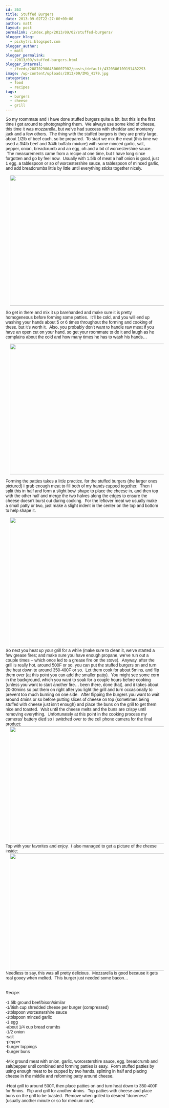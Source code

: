 ```yaml
---
id: 363
title: Stuffed Burgers
date: 2013-09-02T22:27:00+00:00
author: matt
layout: post
permalink: /index.php/2013/09/02/stuffed-burgers/
blogger_blog:
  - pickytri.blogspot.com
blogger_author:
  - matt
blogger_permalink:
  - /2013/09/stuffed-burgers.html
blogger_internal:
  - /feeds/2087029004506007902/posts/default/4320306109191482293
image: /wp-content/uploads/2013/09/IMG_4179.jpg
categories:
  - food
  - recipes
tags:
  - burgers
  - cheese
  - grill
---
```

<span style="font-family: Arial, Helvetica, sans-serif;">So my roommate and I have done stuffed burgers quite a bit, but this is the first time I got around to photographing them. &nbsp;We always use some kind of cheese, this time it was mozzarella, but we&#8217;ve had success with cheddar and monterey jack and a few others. &nbsp;The thing with the stuffed burgers is they are pretty large, about 1/2lb of beef each, so be prepared. &nbsp;To start we mix the meat (this time we used a 3/4lb beef and 3/4lb buffalo mixture) with some minced garlic, salt, pepper, onion, breadcrumb and an egg, oh and a bit of worcestershire sauce. &nbsp;The measurements came from a recipe at one time, but I have long since forgotten and go by feel now. &nbsp;Usually with 1.5lb of meat a half onion is good, just 1 egg, a tablespoon or so of worcestershire sauce, a tablespoon of minced garlic, and add breadcrumbs little by little until everything sticks together nicely.</span>

<div style="clear: both; text-align: center;">
  <a href="http://1.bp.blogspot.com/-FxSLj5VXRcs/UiVRK48nnSI/AAAAAAAAA38/m5qfwaJ7dpQ/s1600/IMG_4179.JPG" style="margin-left: 1em; margin-right: 1em;"><span style="font-family: Arial, Helvetica, sans-serif;"><img border="0" height="426" src="http://pickytri.com/wp-content/uploads/2013/09/IMG_4179-300x200.jpg" width="640" /></span></a>
</div>

<span style="font-family: Arial, Helvetica, sans-serif;">So get in there and mix it up barehanded and make sure it is pretty homogeneous before forming some patties. &nbsp;It&#8217;ll be cold, and you will end up washing your hands about 5 or 6 times throughout the forming and cooking of these, but it&#8217;s worth it. &nbsp;Also, you probably don&#8217;t want to handle raw meat if you have an open cut on your hand, so get your roommate to do it and laugh as he complains about the cold and how many times he has to wash his hands&#8230;</span>

<div style="clear: both; text-align: center;">
  <a href="http://4.bp.blogspot.com/-qWmUblmJgek/UiVRuhQrObI/AAAAAAAAA4E/rC_3sSYFOL0/s1600/IMG_4181.JPG" style="margin-left: 1em; margin-right: 1em;"><span style="font-family: Arial, Helvetica, sans-serif;"><img border="0" height="426" src="http://pickytri.com/wp-content/uploads/2013/09/IMG_4181-300x200.jpg" width="640" /></span></a>
</div>

<span style="font-family: Arial, Helvetica, sans-serif;">Forming the patties takes a little practice, for the stuffed burgers (the larger ones pictured) I grab enough meat to fill both of my hands cupped together. &nbsp;Then I split this in half and form a slight bowl shape to place the cheese in, and then top with the other half and merge the two halves along the edges to ensure the cheese doesn&#8217;t burst out during cooking. &nbsp;For the leftover meat we usually make a small patty or two, just make a slight indent in the center on the top and bottom to help shape it.</span>

<div style="clear: both; text-align: center;">
  <a href="http://1.bp.blogspot.com/-czlZvCC7EFk/UiVShWQ_YQI/AAAAAAAAA4Q/RecijSCafZ8/s1600/IMG_4183.JPG" style="margin-left: 1em; margin-right: 1em;"><span style="font-family: Arial, Helvetica, sans-serif;"><img border="0" height="426" src="http://pickytri.com/wp-content/uploads/2013/09/IMG_4183-300x200.jpg" width="640" /></span></a>
</div>

<div style="clear: both; text-align: left;">
  <span style="font-family: Arial, Helvetica, sans-serif;">So next you heat up your grill for a while (make sure to clean it, we&#8217;ve started a few grease fires; and make sure you have enough propane, we&#8217;ve run out a couple times &#8211; which once led to a grease fire on the stove). &nbsp;Anyway, after the grill is really hot, around 500F or so, you can put the stuffed burgers on and turn the heat down to around 350-400F or so. &nbsp;Let them cook for about 5mins, and flip them over (at this point you can add the smaller patty). &nbsp;You might see some corn in the background, which you want to soak for a couple hours before cooking (unless you want to start another fire&#8230; been there, done that), and it takes about 20-30mins so put them on right after you light the grill and turn occasionally to prevent too much burning on one side. &nbsp;After flipping the burgers you want to wait around 4mins or so before putting slices of cheese on top (sometimes being stuffed with cheese just isn&#8217;t enough) and place the buns on the grill to get them nice and toasted. &nbsp;Wait until the cheese melts and the buns are crispy until removing everything. &nbsp;Unfortunately at this point in the cooking process my cameras&#8217; battery died so I switched over to the cell phone camera for the final product:</span>
</div>

<div style="clear: both; text-align: center;">
  <a href="http://4.bp.blogspot.com/-XFlE2JX0sWs/UiVUIsAb8XI/AAAAAAAAA4c/BMQIW7xp2tg/s1600/IMAG0224.jpg" style="margin-left: 1em; margin-right: 1em;"><span style="font-family: Arial, Helvetica, sans-serif;"><img border="0" height="382" src="http://pickytri.com/wp-content/uploads/2013/09/IMAG0224-300x179.jpg" width="640" /></span></a>
</div>

<div style="clear: both; text-align: left;">
  <span style="font-family: Arial, Helvetica, sans-serif;">Top with your favorites and enjoy. &nbsp;I also managed to get a picture of the cheese inside:</span>
</div>

<div style="clear: both; text-align: center;">
  <a href="http://1.bp.blogspot.com/-n4swU9Efonc/UiVUZDKSmSI/AAAAAAAAA4k/5OycTiy020Y/s1600/IMAG0225.jpg" style="margin-left: 1em; margin-right: 1em;"><span style="font-family: Arial, Helvetica, sans-serif;"><img border="0" height="382" src="http://pickytri.com/wp-content/uploads/2013/09/IMAG0225-300x179.jpg" width="640" /></span></a>
</div>

<div style="clear: both; text-align: left;">
  <span style="font-family: Arial, Helvetica, sans-serif;">Needless to say, this was all pretty delicious. &nbsp;Mozzarella is good because it gets real gooey when melted. &nbsp;This burger just needed some bacon&#8230;</span>
</div>

<div style="clear: both; text-align: left;">
  <span style="font-family: Arial, Helvetica, sans-serif;"><br /></span>
</div>

<div style="clear: both; text-align: left;">
  <span style="font-family: Arial, Helvetica, sans-serif;"><br /></span>
</div>

<div style="clear: both; text-align: left;">
  <span style="font-family: Arial, Helvetica, sans-serif;">Recipe:</span>
</div>

<div style="clear: both; text-align: left;">
  <span style="font-family: Arial, Helvetica, sans-serif;"><br /></span>
</div>

<div style="clear: both; text-align: left;">
  <span style="font-family: Arial, Helvetica, sans-serif;">-1.5lb ground beef/bison/similar</span>
</div>

<div style="clear: both; text-align: left;">
  <span style="font-family: Arial, Helvetica, sans-serif;">-1/8ish cup shredded cheese per burger (compressed)</span>
</div>

<div style="clear: both; text-align: left;">
  <span style="font-family: Arial, Helvetica, sans-serif;">-1tblspoon worcestershire sauce</span>
</div>

<div style="clear: both; text-align: left;">
  <span style="font-family: Arial, Helvetica, sans-serif;">-1tblspoon minced garlic</span>
</div>

<div style="clear: both; text-align: left;">
  <span style="font-family: Arial, Helvetica, sans-serif;">-1 egg</span>
</div>

<div style="clear: both; text-align: left;">
  <span style="font-family: Arial, Helvetica, sans-serif;">-about 1/4 cup bread crumbs</span>
</div>

<div style="clear: both; text-align: left;">
  <span style="font-family: Arial, Helvetica, sans-serif;">-1/2 onion</span>
</div>

<div style="clear: both; text-align: left;">
  <span style="font-family: Arial, Helvetica, sans-serif;">-salt</span>
</div>

<div style="clear: both; text-align: left;">
  <span style="font-family: Arial, Helvetica, sans-serif;">-pepper</span>
</div>

<div style="clear: both; text-align: left;">
  <span style="font-family: Arial, Helvetica, sans-serif;">-burger toppings</span>
</div>

<div style="clear: both; text-align: left;">
  <span style="font-family: Arial, Helvetica, sans-serif;">-burger buns</span>
</div>

<div style="clear: both; text-align: left;">
  <span style="font-family: Arial, Helvetica, sans-serif;"><br /></span>
</div>

<div style="clear: both; text-align: left;">
  <span style="font-family: Arial, Helvetica, sans-serif;">-Mix ground meat with onion, garlic, worcestershire sauce, egg, breadcrumb and salt/pepper until combined and forming patties is easy. &nbsp;Form stuffed patties by using enough meat to be cupped by two hands, splitting in half and placing cheese in the middle and reforming patty around cheese. &nbsp;</span>
</div>

<div style="clear: both; text-align: left;">
  <span style="font-family: Arial, Helvetica, sans-serif;"><br /></span>
</div>

<div style="clear: both; text-align: left;">
  <span style="font-family: Arial, Helvetica, sans-serif;">-Heat grill to around 500F, then place patties on and turn heat down to 350-400F for 5mins. &nbsp;Flip and grill for another 4mins. &nbsp;Top patties with cheese and place buns on the grill to be toasted. &nbsp;Remove when grilled to desired &#8220;doneness&#8221; (usually another minute or so for medium rare). &nbsp;</span>
</div>

<div style="clear: both; text-align: left;">
</div>

<div style="clear: both; text-align: left;">
  <u><br /></u>
</div>

<div style="clear: both; text-align: left;">
  <u><br /></u>
</div>

<div style="clear: both; text-align: left;">
</div>